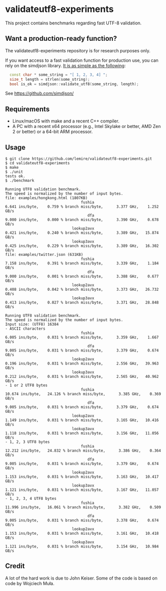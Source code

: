 # validateutf8-experiments

This project contains benchmarks regarding fast UTF-8 validation. 


## Want a production-ready function?

The validateutf8-experiments repository is for research purposes only.

If you want access to a fast validation function for production use, you can rely on the simdjson library. [It is as simple as the following](https://github.com/simdjson/simdjson/blob/master/doc/basics.md#utf-8-validation-alone):

```C++
  const char * some_string = "[ 1, 2, 3, 4] ";
  size_t length = strlen(some_string);
  bool is_ok = simdjson::validate_utf8(some_string, length);
```

See https://github.com/simdjson/

## Requirements

- Linux/macOS with make and a recent C++ compiler.
- A PC with a recent x64 processor (e.g., Intel Skylake or better, AMD Zen 2 or better) or a 64-bit ARM processor.

## Usage

```
$ git clone https://github.com/lemire/validateutf8-experiments.git
$ cd validateutf8-experiments
$ make
$ ./unit
tests ok.
$ ./benchmark

Running UTF8 validation benchmark.
The speed is normalized by the number of input bytes.
file: examples/hongkong.html (1807KB)
                                  fushia                                   6.641 ins/byte,    0.759 % branch miss/byte,      3.377 GHz,    1.252 GB/s
                                     dfa                                   9.000 ins/byte,    0.000 % branch miss/byte,      3.390 GHz,    0.678 GB/s
                              lookup2avx                                   0.421 ins/byte,    0.240 % branch miss/byte,      3.389 GHz,   15.874 GB/s
                              lookup3avx                                   0.425 ins/byte,    0.229 % branch miss/byte,      3.389 GHz,   16.302 GB/s
file: examples/twitter.json (631KB)
                                  fushia                                   7.158 ins/byte,    0.391 % branch miss/byte,      3.339 GHz,    1.184 GB/s
                                     dfa                                   9.000 ins/byte,    0.001 % branch miss/byte,      3.388 GHz,    0.677 GB/s
                              lookup2avx                                   0.408 ins/byte,    0.042 % branch miss/byte,      3.373 GHz,   26.732 GB/s
                              lookup3avx                                   0.413 ins/byte,    0.027 % branch miss/byte,      3.371 GHz,   28.848 GB/s

Running UTF8 validation benchmark.
The speed is normalized by the number of input bytes.
Input size: (UTF8) 16384
- ASCII characters
                                  fushia                                   6.005 ins/byte,    0.031 % branch miss/byte,      3.359 GHz,    1.667 GB/s
                                     dfa                                   9.005 ins/byte,    0.031 % branch miss/byte,      3.379 GHz,    0.674 GB/s
                              lookup2avx                                   0.196 ins/byte,    0.031 % branch miss/byte,      2.556 GHz,   39.963 GB/s
                              lookup3avx                                   0.212 ins/byte,    0.031 % branch miss/byte,      2.565 GHz,   40.962 GB/s
- 1 or 2 UTF8 bytes
                                  fushia                                  10.674 ins/byte,   24.126 % branch miss/byte,      3.385 GHz,    0.369 GB/s
                                     dfa                                   9.005 ins/byte,    0.031 % branch miss/byte,      3.379 GHz,    0.674 GB/s
                              lookup2avx                                   1.149 ins/byte,    0.031 % branch miss/byte,      3.165 GHz,   10.416 GB/s
                              lookup3avx                                   1.118 ins/byte,    0.031 % branch miss/byte,      3.156 GHz,   11.056 GB/s
- 1, 2, 3 UTF8 bytes
                                  fushia                                  12.212 ins/byte,   24.832 % branch miss/byte,      3.386 GHz,    0.364 GB/s
                                     dfa                                   9.005 ins/byte,    0.031 % branch miss/byte,      3.379 GHz,    0.674 GB/s
                              lookup2avx                                   1.153 ins/byte,    0.031 % branch miss/byte,      3.163 GHz,   10.417 GB/s
                              lookup3avx                                   1.121 ins/byte,    0.031 % branch miss/byte,      3.167 GHz,   11.057 GB/s
- 1, 2, 3, 4 UTF8 bytes
                                  fushia                                  11.996 ins/byte,   16.061 % branch miss/byte,      3.382 GHz,    0.509 GB/s
                                     dfa                                   9.005 ins/byte,    0.031 % branch miss/byte,      3.378 GHz,    0.674 GB/s
                              lookup2avx                                   1.153 ins/byte,    0.031 % branch miss/byte,      3.161 GHz,   10.418 GB/s
                              lookup3avx                                   1.121 ins/byte,    0.031 % branch miss/byte,      3.154 GHz,   10.984 GB/s

```





## Credit

A lot of the hard work is due to John Keiser. Some of the code is based on code by Wojciech Muła.
